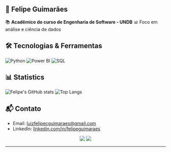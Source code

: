 ## 🐍 Felipe Guimarães 
📚 **Acadêmico do curso de Engenharia de Software - UNDB**
📊 Foco em análise e ciência de dados

## 🛠️ Tecnologias & Ferramentas
![Python](https://img.shields.io/badge/Python-3776AB?style=for-the-badge&logo=python&logoColor=white)
![Power BI](https://img.shields.io/badge/Power_BI-F2C811?style=for-the-badge&logo=powerbi&logoColor=white)
![SQL](https://img.shields.io/badge/SQL-4479A1?style=for-the-badge&logo=postgresql&logoColor=white)

## 📊 Statistics 
![Felipe's GitHub stats](https://github-readme-stats.vercel.app/api?username=luizfelipecguimaraes&show_icons=true&theme=dark)
![Top Langs](https://github-readme-stats.vercel.app/api/top-langs/?username=luizfelipecguimaraes&layout=compact&theme=dark)

## 📬 Contato
- Email: luizfelipecguimaraes@gmail.com
- LinkedIn: [linkedin.com/in/felipeguimaraes](https://www.linkedin.com/in/luiz-felipe-cerqueira-guimaraes)
<p align="center">
  <a href="mailto:luizfelipecguimaraes@gmail.com"><img src="https://img.shields.io/badge/Email-D14836?style=for-the-badge&logo=gmail&logoColor=white" /></a>
  <a href="https://www.linkedin.com/in/luiz-felipe-cerqueira-guimaraes/"><img src="https://img.shields.io/badge/LinkedIn-0077B5?style=for-the-badge&logo=linkedin&logoColor=white" /></a>
</p>

---

<!--
**luizfelipecguimaraes/luizfelipecguimaraes** is a ✨ _special_ ✨ repository because its `README.md` (this file) appears on your GitHub profile.

Here are some ideas to get you started:

- 🔭 I’m currently working on ...
- 🌱 I’m currently learning ...
- 👯 I’m looking to collaborate on ...
- 🤔 I’m looking for help with ...
- 💬 Ask me about ...
- 📫 How to reach me: ...
- 😄 Pronouns: ...
- ⚡ Fun fact: ...
-->
